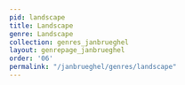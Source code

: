 ```yaml
---
pid: landscape
title: Landscape
genre: Landscape
collection: genres_janbrueghel
layout: genrepage_janbrueghel
order: '06'
permalink: "/janbrueghel/genres/landscape"
---
```

